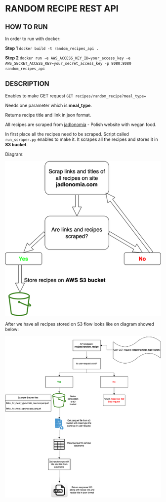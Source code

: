 # RANDOM RECIPE REST API


## HOW TO RUN

In order to run with docker:

**Step 1**
`docker build -t random_recipes_api .`


**Step 2**
`docker run -e AWS_ACCESS_KEY_ID=your_access_key -e AWS_SECRET_ACCESS_KEY=your_secret_access_key -p 8080:8080 random_recipes_api`


## DESCRIPTION
Enables to make GET request
`GET recipes/random_recipe?meal_type=`

Needs one parameter which is **meal_type**.

Returns recipe title and link in json format.

All recipes are scraped from [jadlonomia](https://www.jadlonomia.com/ "jadlonomia") - Polish website with wegan food.

In first place all the recipes need to be scraped. Script called `run_scraper.py` enables to make it. It scrapes all the recipes and stores it in **S3 bucket**.


Diagram:


![Image](https://github.com/Cloudy17g35/random-recipes-REST-API/blob/main/diagrams/Scraper_diagram.png)



After we have all recipes stored on S3 flow looks like on diagram showed below:

![Image](https://github.com/Cloudy17g35/random-recipes-REST-API/blob/main/diagrams/APIdiagram.png)

